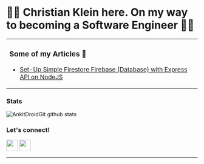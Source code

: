 # 👋🏽 Christian Klein here. On my way to becoming a Software Engineer 🤘🏽

<table>
<tr>
<td valign="top" width="50%">

### Some of my Articles 🌱

- [Set-Up Simple Firestore Firebase (Database) with Express API on NodeJS](https://medium.com/@cklein010715/so-youve-finally-caught-the-geek-bug-8d4c3d62645d)

</td>
</tr>
</table>

### Stats

<img align="center" src="https://github-readme-stats.vercel.app/api?username=ChristianJWKlein&show_icons=true&theme=onedark&line_height=27" alt="AnkitDroidGit github stats" />

### Let's connect!

[<img height="30" src="https://img.shields.io/badge/linkedin-blue.svg?&style=flat&logo=linkedin&logoColor=white" />][linkedin]
[<img height="30" src="https://img.shields.io/badge/-Medium-000000.svg?&style=flat&logo=Medium&logoColor=white" />][medium]
<br />

<hr />

[linkedin]: https://www.linkedin.com/in/christian-klein-a72b72151/
[medium]: https://medium.com/@cklein010715
